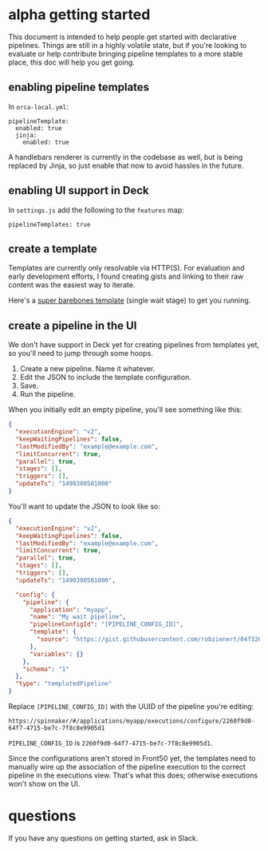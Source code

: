 # alpha getting started

This document is intended to help people get started with declarative pipelines.
Things are still in a highly volatile state, but if you're looking to evaluate
or help contribute bringing pipeline templates to a more stable place, this doc
will help you get going.

## enabling pipeline templates

In `orca-local.yml`:

```
pipelineTemplate:
  enabled: true
  jinja:
    enabled: true
```

A handlebars renderer is currently in the codebase as well, but is being
replaced by Jinja, so just enable that now to avoid hassles in the future.

## enabling UI support in Deck

In `settings.js` add the following to the `features` map:
```
pipelineTemplates: true
```

## create a template

Templates are currently only resolvable via HTTP(S). For evaluation and early
development efforts, I found creating gists and linking to their raw content
was the easiest way to iterate.

Here's a [super barebones template](https://gist.githubusercontent.com/robzienert/04f326f3077df176b1788b30e06ed981/raw/b9eed8643e9028d27f21c3dee7ca3b0b1f8c9fee/barebones.yml) 
(single wait stage) to get you running.

## create a pipeline in the UI

We don't have support in Deck yet for creating pipelines from templates yet, so
you'll need to jump through some hoops.

1. Create a new pipeline. Name it whatever.
2. Edit the JSON to include the template configuration.
3. Save.
4. Run the pipeline.

When you initially edit an empty pipeline, you'll see something like this:

```json
{
  "executionEngine": "v2",
  "keepWaitingPipelines": false,
  "lastModifiedBy": "example@example.com",
  "limitConcurrent": true,
  "parallel": true,
  "stages": [],
  "triggers": [],
  "updateTs": "1490300581000"
}
```

You'll want to update the JSON to look like so:

```json
{
  "executionEngine": "v2",
  "keepWaitingPipelines": false,
  "lastModifiedBy": "example@example.com",
  "limitConcurrent": true,
  "parallel": true,
  "stages": [],
  "triggers": [],
  "updateTs": "1490300581000",

  "config": {
    "pipeline": {
      "application": "myapp",
      "name": "My wait pipeline",
      "pipelineConfigId": "[PIPELINE_CONFIG_ID]",
      "template": {
        "source": "https://gist.githubusercontent.com/robzienert/04f326f3077df176b1788b30e06ed981/raw/b9eed8643e9028d27f21c3dee7ca3b0b1f8c9fee/barebones.yml"
      },
      "variables": {}
    },
    "schema": "1"
  },
  "type": "templatedPipeline"
}
```

Replace `[PIPELINE_CONFIG_ID]` with the UUID of the pipeline you're editing:

`https://spinnaker/#/applications/myapp/executions/configure/2260f9d0-64f7-4715-be7c-7f8c8e9905d1`

`PIPELINE_CONFIG_ID` is `2260f9d0-64f7-4715-be7c-7f8c8e9905d1`.

Since the configurations aren't stored in Front50 yet, the templates need to 
manually wire up the association of the pipeline execution to the correct 
pipeline in the executions view. That's what this does; otherwise executions won't
show on the UI.

# questions

If you have any questions on getting started, ask in Slack.
